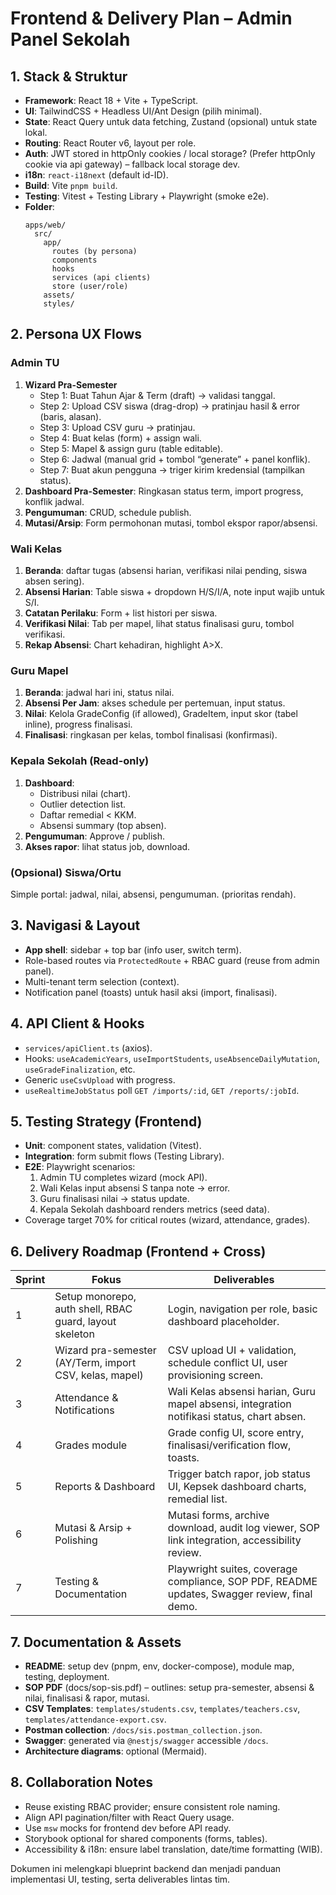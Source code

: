 # Frontend & Delivery Plan – Admin Panel Sekolah

## 1. Stack & Struktur

- **Framework**: React 18 + Vite + TypeScript.
- **UI**: TailwindCSS + Headless UI/Ant Design (pilih minimal).
- **State**: React Query untuk data fetching, Zustand (opsional) untuk state lokal.
- **Routing**: React Router v6, layout per role.
- **Auth**: JWT stored in httpOnly cookies / local storage? (Prefer httpOnly cookie via api gateway) – fallback local storage dev.
- **i18n**: `react-i18next` (default id-ID).
- **Build**: Vite `pnpm build`.
- **Testing**: Vitest + Testing Library + Playwright (smoke e2e).
- **Folder**:
  ```
  apps/web/
    src/
      app/
        routes (by persona)
        components
        hooks
        services (api clients)
        store (user/role)
      assets/
      styles/
  ```

## 2. Persona UX Flows

### Admin TU

1. **Wizard Pra-Semester**
   - Step 1: Buat Tahun Ajar & Term (draft) → validasi tanggal.
   - Step 2: Upload CSV siswa (drag-drop) → pratinjau hasil & error (baris, alasan).
   - Step 3: Upload CSV guru → pratinjau.
   - Step 4: Buat kelas (form) + assign wali.
   - Step 5: Mapel & assign guru (table editable).
   - Step 6: Jadwal (manual grid + tombol “generate” + panel konflik).
   - Step 7: Buat akun pengguna → triger kirim kredensial (tampilkan status).
2. **Dashboard Pra-Semester**: Ringkasan status term, import progress, konflik jadwal.
3. **Pengumuman**: CRUD, schedule publish.
4. **Mutasi/Arsip**: Form permohonan mutasi, tombol ekspor rapor/absensi.

### Wali Kelas

1. **Beranda**: daftar tugas (absensi harian, verifikasi nilai pending, siswa absen sering).
2. **Absensi Harian**: Table siswa + dropdown H/S/I/A, note input wajib untuk S/I.
3. **Catatan Perilaku**: Form + list histori per siswa.
4. **Verifikasi Nilai**: Tab per mapel, lihat status finalisasi guru, tombol verifikasi.
5. **Rekap Absensi**: Chart kehadiran, highlight A>X.

### Guru Mapel

1. **Beranda**: jadwal hari ini, status nilai.
2. **Absensi Per Jam**: akses schedule per pertemuan, input status.
3. **Nilai**: Kelola GradeConfig (if allowed), GradeItem, input skor (tabel inline), progress finalisasi.
4. **Finalisasi**: ringkasan per kelas, tombol finalisasi (konfirmasi).

### Kepala Sekolah (Read-only)

1. **Dashboard**:
   - Distribusi nilai (chart).
   - Outlier detection list.
   - Daftar remedial < KKM.
   - Absensi summary (top absen).
2. **Pengumuman**: Approve / publish.
3. **Akses rapor**: lihat status job, download.

### (Opsional) Siswa/Ortu

Simple portal: jadwal, nilai, absensi, pengumuman. (prioritas rendah).

## 3. Navigasi & Layout

- **App shell**: sidebar + top bar (info user, switch term).
- Role-based routes via `ProtectedRoute` + RBAC guard (reuse from admin panel).
- Multi-tenant term selection (context).
- Notification panel (toasts) untuk hasil aksi (import, finalisasi).

## 4. API Client & Hooks

- `services/apiClient.ts` (axios).
- Hooks: `useAcademicYears`, `useImportStudents`, `useAbsenceDailyMutation`, `useGradeFinalization`, etc.
- Generic `useCsvUpload` with progress.
- `useRealtimeJobStatus` poll `GET /imports/:id`, `GET /reports/:jobId`.

## 5. Testing Strategy (Frontend)

- **Unit**: component states, validation (Vitest).
- **Integration**: form submit flows (Testing Library).
- **E2E**: Playwright scenarios:
  1. Admin TU completes wizard (mock API).
  2. Wali Kelas input absensi S tanpa note → error.
  3. Guru finalisasi nilai → status update.
  4. Kepala Sekolah dashboard renders metrics (seed data).
- Coverage target 70% for critical routes (wizard, attendance, grades).

## 6. Delivery Roadmap (Frontend + Cross)

| Sprint | Fokus                                                   | Deliverables                                                                                  |
| ------ | ------------------------------------------------------- | --------------------------------------------------------------------------------------------- |
| 1      | Setup monorepo, auth shell, RBAC guard, layout skeleton | Login, navigation per role, basic dashboard placeholder.                                      |
| 2      | Wizard pra-semester (AY/Term, import CSV, kelas, mapel) | CSV upload UI + validation, schedule conflict UI, user provisioning screen.                   |
| 3      | Attendance & Notifications                              | Wali Kelas absensi harian, Guru mapel absensi, integration notifikasi status, chart absen.    |
| 4      | Grades module                                           | Grade config UI, score entry, finalisasi/verification flow, toasts.                           |
| 5      | Reports & Dashboard                                     | Trigger batch rapor, job status UI, Kepsek dashboard charts, remedial list.                   |
| 6      | Mutasi & Arsip + Polishing                              | Mutasi forms, archive download, audit log viewer, SOP link integration, accessibility review. |
| 7      | Testing & Documentation                                 | Playwright suites, coverage compliance, SOP PDF, README updates, Swagger review, final demo.  |

## 7. Documentation & Assets

- **README**: setup dev (pnpm, env, docker-compose), module map, testing, deployment.
- **SOP PDF** (docs/sop-sis.pdf) – outlines: setup pra-semester, absensi & nilai, finalisasi & rapor, mutasi.
- **CSV Templates**: `templates/students.csv`, `templates/teachers.csv`, `templates/attendance-export.csv`.
- **Postman collection**: `/docs/sis.postman_collection.json`.
- **Swagger**: generated via `@nestjs/swagger` accessible `/docs`.
- **Architecture diagrams**: optional (Mermaid).

## 8. Collaboration Notes

- Reuse existing RBAC provider; ensure consistent role naming.
- Align API pagination/filter with React Query usage.
- Use `msw` mocks for frontend dev before API ready.
- Storybook optional for shared components (forms, tables).
- Accessibility & i18n: ensure label translation, date/time formatting (WIB).

Dokumen ini melengkapi blueprint backend dan menjadi panduan implementasi UI, testing, serta deliverables lintas tim.
